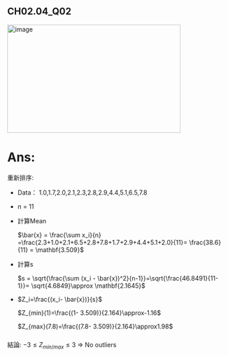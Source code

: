 ## CH02.04_Q02
<img width="396" height="247" alt="image" src="https://github.com/user-attachments/assets/a148a729-836c-40af-8baa-9472dc0e4522" />

# Ans:
重新排序:
- Data： 1.0,1.7,2.0,2.1,2.3,2.8,2.9,4.4,5.1,6.5,7.8
- n = 11

- 計算Mean
  
  $\bar{x} = \frac{\sum x_i}{n} =\frac{2.3+1.0+2.1+6.5+2.8+7.8+1.7+2.9+4.4+5.1+2.0}{11}=  \frac{38.6}{11} = \mathbf{3.509}$

- 計算s

  $s = \sqrt{\frac{\sum (x_i - \bar{x})^2}{n-1}}=\sqrt{\frac{46.8491}{11-1}}= \sqrt{4.6849\}\approx \mathbf{2.1645}\$

- $Z_i=\frac{(x_i- \bar{x})}{s}$

  $Z_{min}(1)=\frac{(1- 3.509)}{2.164}\approx-1.16$

  $Z_{max}(7.8)=\frac{(7.8- 3.509)}{2.164}\approx1.98$  
  
  
###
結論:   $-3 \leq Z_{min/max}\leq3$  => No outliers 
        
       
